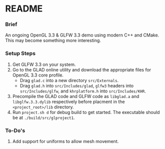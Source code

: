 # README

### Brief
An ongoing OpenGL 3.3 & GLFW 3.3 demo using modern C++ and CMake. This may become something more interesting.

### Setup Steps
 1. Get GLFW 3.3 on your system.
 2. Go to the GLAD online utility and download the appropriate files for OpenGL 3.3 core profile.
    - Drag `glad.c` into a new directory `src/Externals`.
    - Drag `glad.h` into `src/Includes/glad`, `glfw3` headers into `src/Includes/glfw`, and `khrplatform.h` into `src/Includes/KHR`.
 3. Precompile the GLAD code and GLFW code as `libglad.a` and `libglfw.3.3.dylib` respectively before placment in the `<project_root>/lib` directory.
 4. Run `project.sh d` for debug build to get started. The executable should be at `./build/src/glproject1`.

### To-Do's
 1. Add support for uniforms to allow mesh movement.
